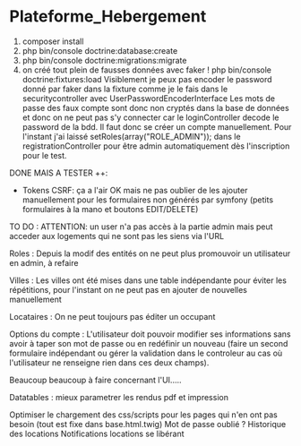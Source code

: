# Plateforme_Hebergement 

1. composer install
2. php bin/console doctrine:database:create
3. php bin/console doctrine:migrations:migrate
4. on créé tout plein de fausses données avec faker ! php bin/console doctrine:fixtures:load
 Visiblement je peux pas encoder le password donné par faker dans la fixture comme je le fais dans le securitycontroller avec UserPasswordEncoderInterface
Les mots de passe des faux compte sont donc non cryptés dans la base de données et donc on ne peut pas s'y connecter car le loginController decode le password de la bdd.
Il faut donc se créer un compte manuellement. Pour l'instant j'ai laissé setRoles(array("ROLE_ADMIN")); dans le registrationController pour être admin automatiquement dès l'inscription pour le test.


DONE MAIS A TESTER ++:
- Tokens CSRF: ça a l'air OK mais ne pas oublier de les ajouter manuellement pour les formulaires non générés par symfony (petits formulaires à la mano et boutons EDIT/DELETE)

TO DO :
ATTENTION: un user n'a pas accès à la partie admin mais peut acceder aux logements qui ne sont pas les siens via l'URL

Roles : Depuis la modif des entités on ne peut plus promouvoir un utilisateur en admin, à refaire

Villes : Les villes ont été mises dans une table indépendante pour éviter les répétitions, pour l'instant on ne peut pas en ajouter de nouvelles manuellement

Locataires : On ne peut toujours pas éditer un occupant

Options du compte : L'utilisateur doit pouvoir modifier ses informations sans avoir à taper son mot de passe ou en redéfinir un nouveau (faire un second formulaire indépendant ou gérer la validation dans le controleur au cas où l'utilisateur ne renseigne rien dans ces deux champs).

Beaucoup beaucoup à faire concernant l'UI.....

Datatables : mieux parametrer les rendus pdf et impression

Optimiser le chargement des css/scripts pour les pages qui n'en ont pas besoin (tout est fixe dans base.html.twig)
Mot de passe oublié ?
Historique des locations
Notifications locations se libérant
